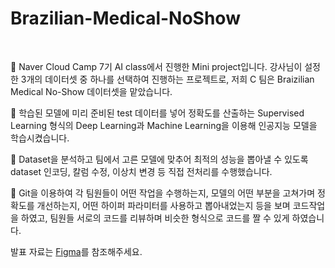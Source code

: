 # Brazilian-Medical-NoShow
<br/>

🎉 Naver Cloud Camp 7기 AI class에서 진행한 Mini project입니다.
강사님이 설정한 3개의 데이터셋 중 하나를 선택하여 진행하는 프로젝트로, 저희 C 팀은 Braizilian Medical No-Show 데이터셋을 맡았습니다.

💬 학습된 모델에 미리 준비된 test 데이터를 넣어 정확도를 산출하는 Supervised Learning 형식의 Deep Learning과 Machine Learning을 이용해 인공지능 모델을 학습시켰습니다.

💬 Dataset을 분석하고 팀에서 고른 모델에 맞추어 최적의 성능을 뽑아낼 수 있도록 dataset 인코딩, 칼럼 수정, 이상치 변경 등 직접 전처리를 수행했습니다.

💬 Git을 이용하여 각 팀원들이 어떤 작업을 수행하는지, 모델의 어떤 부분을 고쳐가며 정확도를 개선하는지, 어떤 하이퍼 파라미터를 사용하고 뽑아내었는지 등을 보며 코드작업을 하였고, 팀원들 서로의 코드를 리뷰하며 비슷한 형식으로 코드를 짤 수 있게 하였습니다.

발표 자료는 [Figma](https://www.figma.com/file/sN9PL4HVMAHC3uWxHAz4qV/AI_project?type=design&node-id=0-286&t=U6NiSAYhwZ2dLvCT-0)를 참조해주세요.
